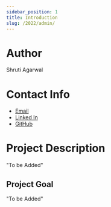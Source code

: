```yaml
---
sidebar_position: 1
title: Introduction
slug: /2022/admin/
---
```


<!--

-->

# Author
Shruti Agarwal

# Contact Info
- [Email](mailto:shruti@samagragovernance.in)
- [Linked In](https://www.linkedin.com/in/shruti-ag)
- [GitHub](https://github.com/Shruti3004)

# Project Description
"To be Added"


## Project Goal
"To be Added"

